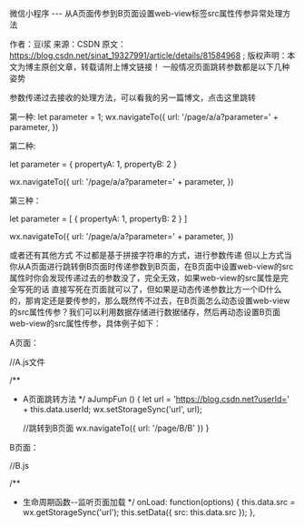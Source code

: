 微信小程序 --- 从A页面传参到B页面设置web-view标签src属性传参异常处理方法




作者：豆i浆 
来源：CSDN 
原文：https://blog.csdn.net/sinat_19327991/article/details/81584968 ;
版权声明：本文为博主原创文章，转载请附上博文链接！ 
一般情况页面跳转参数都是以下几种姿势

参数传递过去接收的处理方法，可以看我的另一篇博文，点击这里跳转

第一种:
  let parameter = 1;
  wx.navigateTo({
   url: '/page/a/a?parameter=' + parameter,
  })


第二种:

 let parameter = {
     propertyA: 1,
     propertyB: 2
 }

 wx.navigateTo({
     url: '/page/a/a?parameter=' + parameter,
 })

第三种：

 let parameter = [
     {
         propertyA: 1,
         propertyB: 2
     }
 ]

 wx.navigateTo({
   url: '/page/a/a?parameter=' + parameter,
  })

或者还有其他方式 不过都是基于拼接字符串的方式，进行参数传递
但以上方式当你从A页面进行跳转倒B页面时传递参数到B页面，在B页面中设置web-view的src属性时你会发现传递过去的参数没了，完全无效，如果web-view的src属性是完全写死的话 直接写死在页面就可以了，但如果是动态传递参数比方一个ID什么的，那肯定还是要传参的，那么既然传不过去，在B页面怎么动态设置web-view的src属性传参？我们可以利用数据存储进行数据储存，然后再动态设置B页面web-view的src属性传参，具体例子如下：

A页面：

//A.js文件

/**
 * A页面跳转方法
 */
 aJumpFun () {
    let url = 'https://blog.csdn.net?userId=' + this.data.userId;
    wx.setStorageSync('url', url);

    //跳转到B页面
    wx.navigateTo({
        url: '/page/B/B'
    })
 }

B页面：

<!-- B.wxml -->

<web-view src="{{ src }}"></web-view>

//B.js

 /**
  * 生命周期函数--监听页面加载
  */
 onLoad: function(options) {
   this.data.src = wx.getStorageSync('url');
   this.setData({
     src: this.data.src
   });
 },
